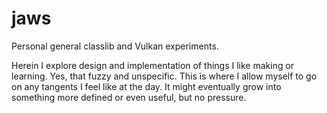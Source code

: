 # jaws

Personal general classlib and Vulkan experiments.

Herein I explore design and implementation of things I like making or learning. Yes, that fuzzy and unspecific.
This is where I allow myself to go on any tangents I feel like at the day.
It might eventually grow into something more defined or even useful, but no pressure.